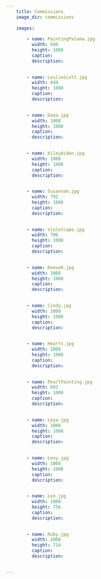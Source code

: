 ```yaml
---
    title: Commissions
    image_dir: commissions
    
    images:
        
        - name: PaintingPaloma.jpg
          width: 949
          height: 1008
          caption:
          description:

        
        - name: LeslieScott.jpg
          width: 849
          height: 1008
          caption:
          description:

        
        - name: Dana.jpg
          width: 1008
          height: 1008
          caption:
          description:

        
        - name: KileyAiden.jpg
          width: 1008
          height: 1008
          caption:
          description:

        
        - name: Susannah.jpg
          width: 792
          height: 1008
          caption:
          description:

        
        - name: Violetcape.jpg
          width: 706
          height: 1008
          caption:
          description:

        
        - name: ReeseK.jpg
          width: 1008
          height: 1008
          caption:
          description:

        
        - name: Cindy.jpg
          width: 1008
          height: 1008
          caption:
          description:

        
        - name: Hearts.jpg
          width: 1008
          height: 1008
          caption:
          description:

        
        - name: PearlPainting.jpg
          width: 893
          height: 1008
          caption:
          description:

        
        - name: Leya.jpg
          width: 1008
          height: 1008
          caption:
          description:

        
        - name: Levy.jpg
          width: 1008
          height: 1008
          caption:
          description:

        
        - name: Leo.jpg
          width: 1008
          height: 756
          caption:
          description:

        
        - name: Ruby.jpg
          width: 1008
          height: 714
          caption:
          description:

        
---
```

    